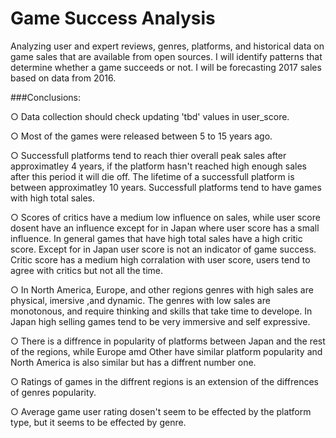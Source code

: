 # Game Success Analysis

Analyzing user and expert reviews, genres, platforms, and historical data on game sales that are available from open sources. I will identify patterns that determine whether a game succeeds or not. I will be forecasting 2017 sales based on data from 2016.

###Conclusions:

○ Data collection should check updating 'tbd' values in user_score.

○ Most of the games were released between 5 to 15 years ago.

○ Successfull platforms tend to reach thier overall peak sales after approximatley 4 years, if the platform hasn't reached high enough sales after this period it will die off. The lifetime of a successfull platform is between approximatley 10 years. 
Successfull platforms tend to have games with high total sales.

○ Scores of critics have a medium low influence on sales, while user score dosent have an influence except for in Japan where user score has a small influence. In general games that have high total sales have a high critic score. Except for in Japan user score is not an indicator of game success.  
Critic score has a medium high corralation with user score, users tend to agree with critics but not all the time.

○ In North America, Europe, and other regions genres with high sales are physical, imersive ,and dynamic. The genres with low sales are monotonous, and require thinking and skills that take time to develope. In Japan high selling games tend to be very immersive and self expressive.

○ There is a diffrence in popularity of platforms between Japan and the rest of the regions, while Europe amd Other have similar platform popularity and North America is also similar but has a diffrent number one.

○ Ratings of games in the diffrent regions is an extension of the diffrences of genres popularity.

○ Average game user rating dosen't seem to be effected by the platform type, but it seems to be effected by genre.
